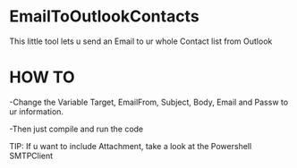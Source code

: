 # EmailToOutlookContacts
This little tool lets u send an Email to ur whole Contact list from Outlook

# HOW TO

-Change the Variable Target, EmailFrom, Subject, Body, Email and Passw to ur information.

-Then just compile and run the code

TIP: If u want to include Attachment, take a look at the Powershell SMTPClient
